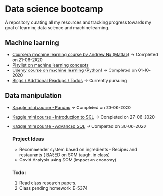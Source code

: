# Data science bootcamp

A repository curating all my resources and tracking progress towards my goal of learning data science and machine learning.

## Machine learning

- [Coursera machine learning course by Andrew Ng (Matlab)](https://www.coursera.org/learn/machine-learning/home/welcome) -> Completed on 21-06-2020
- [Playlist on machine learning concepts](https://www.youtube.com/playlist?list=PL_onPhFCkVQhUzcTVgQiC8W2ShZKWlm0s)
- [Udemy course on machine learning (Python)](https://www.udemy.com/course/machinelearning) -> Completed on 01-10-2020
- [Blogs / Additional Readups / Todos](./additional-resources/) -> Currently pursuing

## Data manipulation

* [Kaggle mini course - Pandas](https://www.kaggle.com/learn/pandas) -> Completed on 26-06-2020
* [Kaggle mini course - Introduction to SQL](https://www.kaggle.com/learn/intro-to-sql) -> Completed on 27-06-2020
* [Kaggle mini course - Advanced SQL](https://www.kaggle.com/learn/advanced-sql) -> Completed on 30-06-2020
  

  ### Project Ideas 

  * Recommender system based on ingredients - Recipes and restaurants ( BASED on SOM taught in class)
  * Covid Analysis using SOM (impact on economy)


  ### Todo:
  1. Read class research papers.
  2. Class pending homework IE-5374